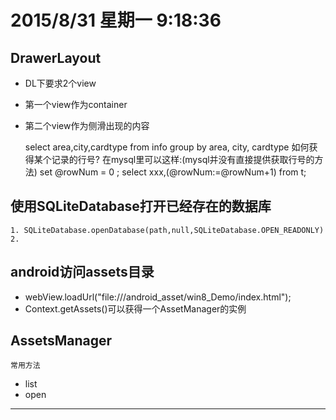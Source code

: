 # 2015/8/31 星期一 9:18:36  #

## DrawerLayout ##
- DL下要求2个view
- 第一个view作为container
- 第二个view作为侧滑出现的内容
 

	select area,city,cardtype from info group by area, city, cardtype
	如何获得某个记录的行号?
	在mysql里可以这样:(mysql并没有直接提供获取行号的方法)
	set @rowNum = 0 ;
	select xxx,(@rowNum:=@rowNum+1) from t;
	
	

## 使用SQLiteDatabase打开已经存在的数据库 ##
	1. SQLiteDatabase.openDatabase(path,null,SQLiteDatabase.OPEN_READONLY)
	2. 

## android访问assets目录 ##
- webView.loadUrl("file:///android_asset/win8_Demo/index.html");
- Context.getAssets()可以获得一个AssetManager的实例

## AssetsManager ##
	常用方法
- list
- open
----------
